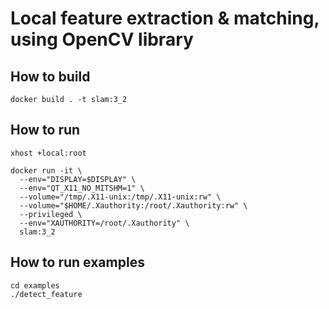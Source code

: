 # Local feature extraction & matching, using OpenCV library

## How to build

```
docker build . -t slam:3_2
```

## How to run

```
xhost +local:root

docker run -it \
  --env="DISPLAY=$DISPLAY" \
  --env="QT_X11_NO_MITSHM=1" \
  --volume="/tmp/.X11-unix:/tmp/.X11-unix:rw" \
  --volume="$HOME/.Xauthority:/root/.Xauthority:rw" \
  --privileged \
  --env="XAUTHORITY=/root/.Xauthority" \
  slam:3_2

```

## How to run examples

```
cd examples
./detect_feature
```